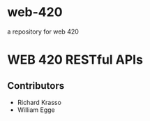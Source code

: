 # web-420
a repository for web 420

# WEB 420 RESTful APIs
## Contributors
 * Richard Krasso
 * William Egge